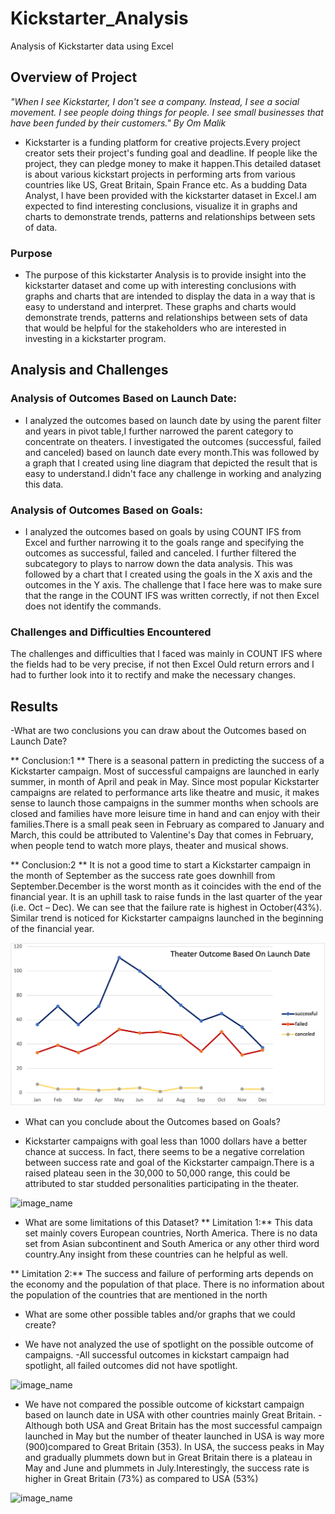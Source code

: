 # Kickstarter_Analysis
Analysis of Kickstarter data using Excel

## Overview of Project
*"When I see Kickstarter, I don't see a company. Instead, I see a social movement. I see people doing things for people. I see small businesses that have been funded by their customers." By Om Malik*
* Kickstarter is a funding platform for creative projects.Every project creator sets their project's funding goal and deadline. If people like the project, they can pledge money to make it happen.This detailed dataset is about various kickstart projects in performing arts from various countries like US, Great Britain, Spain France etc. As a budding Data Analyst, I have been provided with the kickstarter dataset in Excel.I am expected to find interesting conclusions, visualize it in graphs and charts to demonstrate trends, patterns and relationships between sets of data.

### Purpose
* The purpose of this kickstarter Analysis is to provide insight into the kickstarter dataset and come up with interesting conclusions with graphs and charts that are intended to display the data in a way that is easy to understand and interpret. These graphs and charts would demonstrate trends, patterns and relationships between sets of data that would be helpful for the stakeholders who are interested in investing in a kickstarter program.

## Analysis and Challenges
### Analysis of Outcomes Based on Launch Date:
* I analyzed the outcomes based on launch date by using the parent filter and years in pivot table,I further narrowed the parent category to concentrate on theaters. I investigated the outcomes (successful, failed and canceled) based on launch date every month.This was followed by a graph that I created using line diagram that depicted the result that is easy to understand.I didn't face any challenge in working and analyzing this data.

### Analysis of Outcomes Based on Goals:
* I analyzed the outcomes based on goals by using COUNT IFS from Excel and further narrowing it to the goals range and specifying the outcomes as successful, failed and canceled. I further filtered the subcategory to plays to narrow down the data analysis. This was followed by a chart that I created using the goals in the X axis and the outcomes in the Y axis.
The challenge that I face here was to make sure that the range in the COUNT IFS was written correctly, if not then Excel does not identify the commands.

### Challenges and Difficulties Encountered
The challenges and difficulties that I faced was mainly in COUNT IFS where the fields had to be very precise, if not then Excel Ould return errors and I had to further look into it to rectify and make the necessary changes.

## Results

-What are two conclusions you can draw about the Outcomes based on Launch Date?

** Conclusion:1 **
There is a seasonal pattern in predicting the success of a Kickstarter campaign.
Most of successful campaigns are launched in early summer, in month of April and peak in May. Since most popular Kickstarter campaigns are related to performance arts like theatre and music, it makes sense to launch those campaigns in the summer months when schools are closed and families have more leisure time in hand and can enjoy with their families.There is a small peak seen in February as compared to January and March, this could be attributed to Valentine's Day that comes in February, when people tend to watch more plays, theater and musical shows.

** Conclusion:2 **
It is not a good time to start a Kickstarter campaign in the month of September as the success rate goes downhill from September.December is the worst month as it coincides with the end of the financial year. It is an uphill task to raise funds in the last quarter of the year (i.e. Oct – Dec). We can see that the failure rate is highest in October(43%). Similar trend is noticed for Kickstarter campaigns launched in the beginning of the financial year.

![Figure:1](Resource/Theater_Outcomes_VS_Launch.png)

- What can you conclude about the Outcomes based on Goals?

* Kickstarter campaigns with goal less than 1000 dollars have a better chance at success. In fact, there seems to be a negative correlation between success rate and goal of the  Kickstarter campaign.There is a raised plateau seen in the 30,000 to 50,000 range, this could be attributed to star studded personalities participating in the theater.

![image_name](path/to/image_name.png)

- What are some limitations of this Dataset?
** Limitation 1:** This data set mainly covers European countries, North America. There is no data set from Asian subcontinent and South America or any other third word country.Any insight from these countries can he helpful as well.

** Limitation 2:** The success and failure of performing arts depends on the economy and the population of that place. There is no information about the population of the countries that are mentioned in the north 


- What are some other possible tables and/or graphs that we could create?

* We have not analyzed the use of spotlight on the possible outcome of campaigns. 
-All successful outcomes in kickstart campaign had spotlight, all failed outcomes did not have spotlight.

![image_name](path/to/image_name.png)

* We have not compared the possible outcome of kickstart campaign based on launch date in USA with other countries mainly Great Britain.
-Although both USA and Great Britain has the most successful campaign launched in May but the number of theater launched in USA is way more (900)compared to Great Britain (353). In USA, the success peaks in May and gradually plummets down but in Great Britain there is a plateau in May and June and plummets in July.Interestingly, the success rate is higher in Great Britain (73%) as compared to USA (53%)

![image_name](path/to/image_name.png)
